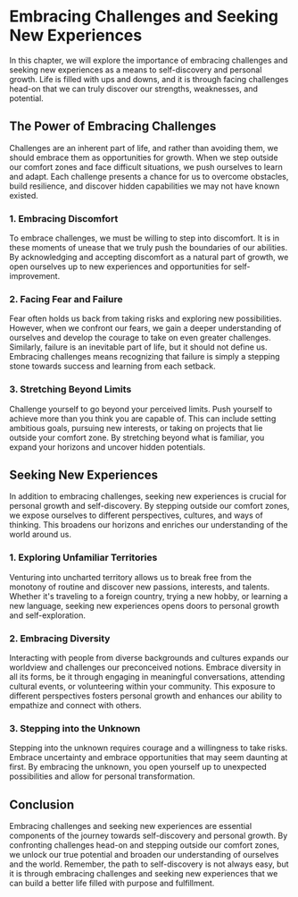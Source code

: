 Embracing Challenges and Seeking New Experiences
=========================================================

In this chapter, we will explore the importance of embracing challenges and seeking new experiences as a means to self-discovery and personal growth. Life is filled with ups and downs, and it is through facing challenges head-on that we can truly discover our strengths, weaknesses, and potential.

**The Power of Embracing Challenges**
-------------------------------------

Challenges are an inherent part of life, and rather than avoiding them, we should embrace them as opportunities for growth. When we step outside our comfort zones and face difficult situations, we push ourselves to learn and adapt. Each challenge presents a chance for us to overcome obstacles, build resilience, and discover hidden capabilities we may not have known existed.

### **1. Embracing Discomfort**

To embrace challenges, we must be willing to step into discomfort. It is in these moments of unease that we truly push the boundaries of our abilities. By acknowledging and accepting discomfort as a natural part of growth, we open ourselves up to new experiences and opportunities for self-improvement.

### **2. Facing Fear and Failure**

Fear often holds us back from taking risks and exploring new possibilities. However, when we confront our fears, we gain a deeper understanding of ourselves and develop the courage to take on even greater challenges. Similarly, failure is an inevitable part of life, but it should not define us. Embracing challenges means recognizing that failure is simply a stepping stone towards success and learning from each setback.

### **3. Stretching Beyond Limits**

Challenge yourself to go beyond your perceived limits. Push yourself to achieve more than you think you are capable of. This can include setting ambitious goals, pursuing new interests, or taking on projects that lie outside your comfort zone. By stretching beyond what is familiar, you expand your horizons and uncover hidden potentials.

**Seeking New Experiences**
---------------------------

In addition to embracing challenges, seeking new experiences is crucial for personal growth and self-discovery. By stepping outside our comfort zones, we expose ourselves to different perspectives, cultures, and ways of thinking. This broadens our horizons and enriches our understanding of the world around us.

### **1. Exploring Unfamiliar Territories**

Venturing into uncharted territory allows us to break free from the monotony of routine and discover new passions, interests, and talents. Whether it's traveling to a foreign country, trying a new hobby, or learning a new language, seeking new experiences opens doors to personal growth and self-exploration.

### **2. Embracing Diversity**

Interacting with people from diverse backgrounds and cultures expands our worldview and challenges our preconceived notions. Embrace diversity in all its forms, be it through engaging in meaningful conversations, attending cultural events, or volunteering within your community. This exposure to different perspectives fosters personal growth and enhances our ability to empathize and connect with others.

### **3. Stepping into the Unknown**

Stepping into the unknown requires courage and a willingness to take risks. Embrace uncertainty and embrace opportunities that may seem daunting at first. By embracing the unknown, you open yourself up to unexpected possibilities and allow for personal transformation.

**Conclusion**
--------------

Embracing challenges and seeking new experiences are essential components of the journey towards self-discovery and personal growth. By confronting challenges head-on and stepping outside our comfort zones, we unlock our true potential and broaden our understanding of ourselves and the world. Remember, the path to self-discovery is not always easy, but it is through embracing challenges and seeking new experiences that we can build a better life filled with purpose and fulfillment.
